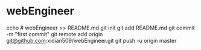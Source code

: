 # webEngineer
echo # webEngineer >> README.md
git init
git add README.md
git commit -m "first commit"
git remote add origin git@github.com:xidian509/webEngineer.git
git push -u origin master
